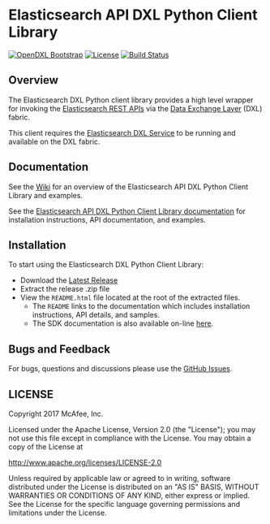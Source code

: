 # Elasticsearch API DXL Python Client Library
[![OpenDXL Bootstrap](https://img.shields.io/badge/Built%20With-OpenDXL%20Bootstrap-blue.svg)](https://github.com/opendxl/opendxl-bootstrap-python)
[![License](https://img.shields.io/badge/License-Apache%202.0-blue.svg)](https://opensource.org/licenses/Apache-2.0)
[![Build Status](https://travis-ci.org/opendxl/opendxl-elasticsearch-client-python.png?branch=master)](https://travis-ci.org/opendxl/opendxl-elasticsearch-client-python)

## Overview

The Elasticsearch DXL Python client library provides a high level wrapper for
invoking the
[Elasticsearch REST APIs](https://www.elastic.co/guide/en/elasticsearch/reference/current/index.html)
via the [Data Exchange Layer](http://www.mcafee.com/us/solutions/data-exchange-layer.aspx)
(DXL) fabric.

This client requires the
[Elasticsearch DXL Service](https://github.com/opendxl/opendxl-elasticsearch-service-python)
to be running and available on the DXL fabric.

## Documentation

See the
[Wiki](https://github.com/opendxl/opendxl-elasticsearch-client-python/wiki)
for an overview of the Elasticsearch API DXL Python Client Library and examples.

See the
[Elasticsearch API DXL Python Client Library documentation](https://opendxl.github.io/opendxl-elasticsearch-client-python/pydoc)
for installation instructions, API documentation, and examples.

## Installation

To start using the Elasticsearch DXL Python Client Library:

* Download the
  [Latest Release](https://github.com/opendxl/opendxl-elasticsearch-client-python/releases/latest)
* Extract the release .zip file
* View the `README.html` file located at the root of the extracted files.
  * The `README` links to the documentation which includes installation
    instructions, API details, and samples.
  * The SDK documentation is also available on-line
    [here](https://opendxl.github.io/opendxl-elasticsearch-client-python/pydoc).

## Bugs and Feedback

For bugs, questions and discussions please use the
[GitHub Issues](https://github.com/opendxl/opendxl-elasticsearch-client-python/issues).

## LICENSE

Copyright 2017 McAfee, Inc.

Licensed under the Apache License, Version 2.0 (the "License"); you may not use
this file except in compliance with the License. You may obtain a copy of the
License at

http://www.apache.org/licenses/LICENSE-2.0

Unless required by applicable law or agreed to in writing, software distributed
under the License is distributed on an "AS IS" BASIS, WITHOUT WARRANTIES OR
CONDITIONS OF ANY KIND, either express or implied. See the License for the
specific language governing permissions and limitations under the License.

